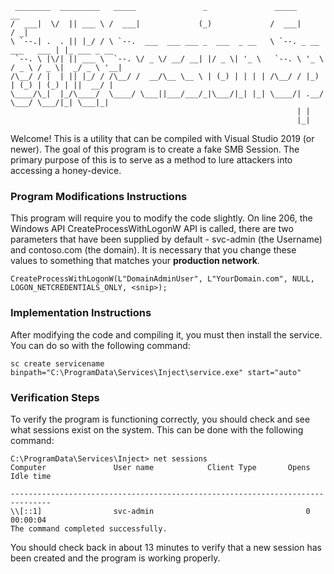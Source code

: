 ```
 ________  _________   _____               _               _____                    __          
/  ___|  \/  || ___ \ /  ___|             (_)             /  ___|                  / _|         
\ `--.| .  . || |_/ / \ `--.  ___  ___ ___ _  ___  _ __   \ `--. _ __   ___   ___ | |_ ___ _ __ 
 `--. \ |\/| || ___ \  `--. \/ _ \/ __/ __| |/ _ \| '_ \   `--. \ '_ \ / _ \ / _ \|  _/ _ \ '__|
/\__/ / |  | || |_/ / /\__/ /  __/\__ \__ \ | (_) | | | | /\__/ / |_) | (_) | (_) | ||  __/ |   
\____/\_|  |_/\____/  \____/ \___||___/___/_|\___/|_| |_| \____/| .__/ \___/ \___/|_| \___|_|   
                                                                | |                             
                                                                |_|                                                                                          
```

Welcome!
This is a utility that can be compiled with Visual Studio 2019 (or newer). The goal of this program is to create a fake SMB Session. The primary purpose of this is to serve as a method to lure attackers into accessing a honey-device.

### Program Modifications Instructions
This program will require you to modify the code slightly. On line 206, the Windows API CreateProcessWithLogonW API is called, there are two parameters that have been supplied by default - svc-admin (the Username) and contoso.com (the domain). It is necessary that you change these values to something that matches your **production network**.
```
CreateProcessWithLogonW(L"DomainAdminUser", L"YourDomain.com", NULL, LOGON_NETCREDENTIALS_ONLY, <snip>);
```

### Implementation Instructions
After modifying the code and compiling it, you must then install the service. You can do so with the following command:
```
sc create servicename binpath="C:\ProgramData\Services\Inject\service.exe" start="auto"
```

### Verification Steps
To verify the program is functioning correctly, you should check and see what sessions exist on the system. This can be done with the following command:
```
C:\ProgramData\Services\Inject> net sessions
Computer               User name            Client Type       Opens Idle time

-------------------------------------------------------------------------------
\\[::1]                svc-admin                                  0 00:00:04
The command completed successfully.

```

You should check back in about 13 minutes to verify that a new session has been created and the program is working properly.
